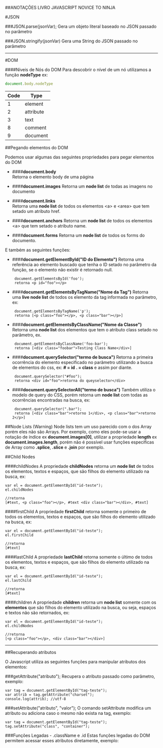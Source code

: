 ##ANOTAÇÕES LIVRO JAVASCRIPT NOVICE TO NINJA

#JSON

###JSON.parse(jsonVar);
Gera um objeto literal baseado no JSON passado no parâmetro

###JSON.stringify(jsonVar) 
Gera uma String do JSON passado no parâmetro


---------------------------------------------------


#DOM

####Níveis de Nós do DOM
Para descobrir o nível de um nó utilizamos a função **nodeType** ex:

```javascript
document.body.nodeType
```

|Code | Type |
|-----|------|
   1  |  element
   2  |	attribute
   3  |	text
   8  |	comment
   9  |	document


##Pegando elementos do DOM

Podemos usar algumas das seguintes propriedades para pegar elementos do DOM

 - ####**document.body**	
 Retorna o elemento body de uma página

 - ####**document.images**
 Retorna um **node list** de todas as imagens no documento

 - ####**document.links**	
 Retorna uma **node	list** de todos os elementos <a\> e	<area\> que tem setado um atributo	href.

 - ####**document.anchors**	
 Retorna um **node list** de todos os elementos <a\> que tem setado o atributo name.

 - ####**document.forms**
 Retorna um **node list** de todos os forms do documento.	



E também as seguintes funções:


 - ####**document.getElementById("ID do Elemento")**
 Retorna uma referência ao elemento buscado que tenha o ID setado no parâmetro da função, se o elemento não existir é retornado null.

	 	document.getElementsById('foo');
	 	retorna <p id="foo"></p>	



 - ####**document.getElementsByTagName("Nome da Tag")**
 Retorna uma **live node list** de todos os elemento da tag informada no parâmetro, ex:

	 	document.getElementsByTagName('p');
	 	retorna [<p class="foo"></p>, <p class="bar"></p>] 	



 - ####**document.getElementsByClassName("Nome da Classe")**
 Retorna uma **node list** dos elementos que tem o atributo class setado no parâmetro, ex.

 		document.getElementsByClassName('foo-bar');
 		retorna [<div class="foobar">Testing Class Name</div>]



 - ####**document.querySelector("termo de busca")**
 Retorna a primeira ocorrência do elemento especificado no parâmetro utilizando a busca de elementos do css, ex:
 **# = id** 
 **\.  =  class** 
 e assim por diante.
		
		document.querySelector("#foo");
		retorna <div id="foo">retorna do queyselector</div>


 - ####**document.querySelectorAll("termo de busca")**
 Também utiliza o modelo de query do CSS, porém retorna um **node list** com todas as ocorrências encontradas na busca, ex:

		document.querySelector(".bar");
		retorna [<div class="bar">retorno 1</div>, <p class="bar">retorno 2</p>]

	

##Node Lists (Warning)
Node lists tem um uso parecido com o dos Array porém eles não são Arrays. Por exemplo, como eles pode-se usar a notação de índice ex **document.images[0]**, utilizar a propriedade **length** ex **document.images.length**, porém não é possível usar funções específicas de Array como **.splice**, **.slice** e **.join** por exemplo. 




##Child Nodes

####childNodes
A propriedade **childNodes** retorna um **node list** de todos os elementos, textos e espaços, que são filhos do elemento utilizado na busca, ex:

	var el = document.getElementById("id-teste");
	el.childNodes

	//retorna
	[#text, <p class="foo"></p>, #text <div class="bar"></div>, #text]


####firstChild
A propriedade **firstChild** retorna somente o primeiro de todos os elementos, textos e espaços, que são filhos do elemento utilizado na busca, ex:

	var el = document.getElementById("id-teste");
	el.firstChild

	//retorna
	[#text]


####lastChild
A propriedade **lastChild** retorna somente o último de todos os elementos, textos e espaços, que são filhos do elemento utilizado na busca, ex:

	var el = document.getElementById("id-teste");
	el.lastChild

	//retorna
	[#text]





####children
A propriedade **children** retorna um **node list** somente com os **elementos** que são filhos do elemento utilizado na busca, ou seja, espaços e textos não são retornados, ex:

	var el = document.getElementById("id-teste");
	el.childNodes

	//retorna
	[<p class="foo"></p>, <div class="bar"></div>]


------------------------------------------


##Recuperando atributos

O Javascript utiliza as seguintes funções para manipular atributos dos elementos:


###getAttribute("atributo");
Recupera o atributo passado como parâmetro, exemplo:

	var tag = document.getElementById("tag-teste");
	var attrib = tag.getAttribute("charset");
	console.log(attrib); //utf-8


###setAttribute("atributo", "valor");
O comando setAttribute modifica um atributo ou adiciona caso o mesmo não exista na tag, exemplo:

	var tag = document.getElementById("tag-teste");
	tag.setAttribute("class", "container");


###Funções Legadas - .className e .id
Estas funções legadas do DOM permitem acessar esses atributos diretamente, exemplo:

	